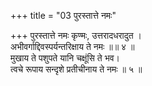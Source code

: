 +++
title = "03 पुरस्तात्ते नमः"

+++
पुरस्तात्ते नमः कृण्मः, उत्तरादधरादुत ।  
अभीवर्गाद्दिवस्पर्यन्तरिक्षाय ते नमः ॥॥ ४ ॥  
मुखाय ते पशुपते यानि चक्षूंसि ते भव।  
त्वचे रूपाय सन्दृशे प्रतीचीनाय ते नमः ॥ ५ ॥